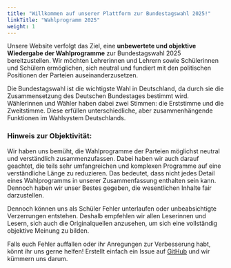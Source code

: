 ```yaml
---
title: "Willkommen auf unserer Plattform zur Bundestagswahl 2025!"
linkTitle: "Wahlprogramm 2025"
weight: 1
---
```


Unsere Website verfolgt das Ziel, eine **unbewertete und objektive Wiedergabe der Wahlprogramme** zur Bundestagswahl 2025 bereitzustellen. Wir möchten Lehrerinnen und Lehrern sowie Schülerinnen und Schülern ermöglichen, sich neutral und fundiert mit den politischen Positionen der Parteien auseinanderzusetzen.

Die Bundestagswahl ist die wichtigste Wahl in Deutschland, da durch sie die Zusammensetzung des Deutschen Bundestages bestimmt wird. Wählerinnen und Wähler haben dabei zwei Stimmen: die Erststimme und die Zweitstimme. Diese erfüllen unterschiedliche, aber zusammenhängende Funktionen im Wahlsystem Deutschlands.

### Hinweis zur Objektivität:
Wir haben uns bemüht, die Wahlprogramme der Parteien möglichst neutral und verständlich zusammenzufassen. Dabei haben wir auch darauf geachtet, die teils sehr umfangreichen und komplexen Programme auf eine verständliche Länge zu reduzieren. Das bedeutet, dass nicht jedes Detail eines Wahlprogramms in unserer Zusammenfassung enthalten sein kann. Dennoch haben wir unser Bestes gegeben, die wesentlichen Inhalte fair darzustellen.

Dennoch können uns als Schüler Fehler unterlaufen oder unbeabsichtigte Verzerrungen entstehen. Deshalb empfehlen wir allen Leserinnen und Lesern, sich auch die Originalquellen anzusehen, um sich eine vollständig objektive Meinung zu bilden.

Falls euch Fehler auffallen oder ihr Anregungen zur Verbesserung habt, könnt ihr uns gerne helfen! Erstellt einfach ein Issue auf [GitHub](https://github.com/PhilippTrashman/bbs2-wahlprogramm/issues) und wir kümmern uns darum.

